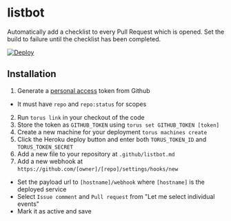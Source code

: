 # listbot

Automatically add a checklist to every Pull Request which is opened.
Set the build to failure until the checklist has been completed.

[![Deploy](https://www.herokucdn.com/deploy/button.png)](https://heroku.com/deploy)

## Installation

1. Generate a [personal access](https://github.com/settings/tokens) token from Github
 - It must have `repo` and `repo:status` for scopes
2. Run `torus link` in your checkout of the code
3. Store the token as `GITHUB_TOKEN` using `torus set GITHUB_TOKEN [token]`
4. Create a new machine for your deployment `torus machines create`
5. Click the Heroku deploy button and enter both `TORUS_TOKEN_ID` and `TORUS_TOKEN_SECRET`
6. Add a new file to your repository at `.github/listbot.md`
7. Add a new webhook at `https://github.com/[owner]/[repo]/settings/hooks/new`
 - Set the payload url to `[hostname]/webhook` where `[hostname]` is the deployed service
 - Select `Issue comment` and `Pull request` from "Let me select individual events"
 - Mark it as active and save
